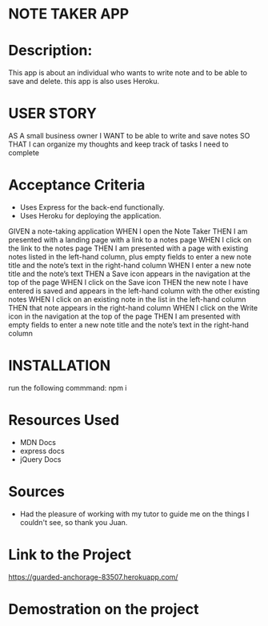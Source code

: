 # NOTE TAKER APP

# Description:
This app is about an individual who wants to write note and to be able to save and delete. this app is also uses Heroku.

# USER STORY 
AS A small business owner
I WANT to be able to write and save notes
SO THAT I can organize my thoughts and keep track of tasks I need to complete

# Acceptance Criteria
- Uses Express for the back-end functionally.
- Uses Heroku for deploying the application.

GIVEN a note-taking application
WHEN I open the Note Taker
THEN I am presented with a landing page with a link to a notes page
WHEN I click on the link to the notes page
THEN I am presented with a page with existing notes listed in the left-hand column, plus empty fields to enter a new note title and the note’s text in the right-hand column
WHEN I enter a new note title and the note’s text
THEN a Save icon appears in the navigation at the top of the page
WHEN I click on the Save icon
THEN the new note I have entered is saved and appears in the left-hand column with the other existing notes
WHEN I click on an existing note in the list in the left-hand column
THEN that note appears in the right-hand column
WHEN I click on the Write icon in the navigation at the top of the page
THEN I am presented with empty fields to enter a new note title and the note’s text in the right-hand column

# INSTALLATION
run the following commmand:
npm i

# Resources Used
- MDN Docs
- express docs
- jQuery Docs

# Sources
- Had the pleasure of working with my tutor to guide me on the things I couldn't see, so thank you Juan.

# Link to the Project 
https://guarded-anchorage-83507.herokuapp.com/

# Demostration on the project

